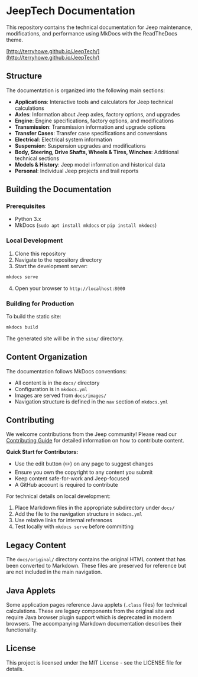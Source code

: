 # JeepTech Documentation

This repository contains the technical documentation for Jeep maintenance, modifications, and performance using MkDocs with the ReadTheDocs theme.

[http://terryhowe.github.io/JeepTech/](http://terryhowe.github.io/JeepTech/)

## Structure

The documentation is organized into the following main sections:

- **Applications**: Interactive tools and calculators for Jeep technical calculations
- **Axles**: Information about Jeep axles, factory options, and upgrades
- **Engine**: Engine specifications, factory options, and modifications
- **Transmission**: Transmission information and upgrade options
- **Transfer Cases**: Transfer case specifications and conversions
- **Electrical**: Electrical system information
- **Suspension**: Suspension upgrades and modifications
- **Body, Steering, Drive Shafts, Wheels & Tires, Winches**: Additional technical sections
- **Models & History**: Jeep model information and historical data
- **Personal**: Individual Jeep projects and trail reports

## Building the Documentation

### Prerequisites

- Python 3.x
- MkDocs (`sudo apt install mkdocs` or `pip install mkdocs`)

### Local Development

1. Clone this repository
2. Navigate to the repository directory
3. Start the development server:

```bash
mkdocs serve
```

4. Open your browser to `http://localhost:8000`

### Building for Production

To build the static site:

```bash
mkdocs build
```

The generated site will be in the `site/` directory.

## Content Organization

The documentation follows MkDocs conventions:

- All content is in the `docs/` directory
- Configuration is in `mkdocs.yml`
- Images are served from `docs/images/`
- Navigation structure is defined in the `nav` section of `mkdocs.yml`

## Contributing

We welcome contributions from the Jeep community! Please read our [Contributing Guide](CONTRIBUTING.md) for detailed information on how to contribute content.

**Quick Start for Contributors:**
- Use the edit button (✏️) on any page to suggest changes
- Ensure you own the copyright to any content you submit  
- Keep content safe-for-work and Jeep-focused
- A GitHub account is required to contribute

For technical details on local development:

1. Place Markdown files in the appropriate subdirectory under `docs/`
2. Add the file to the navigation structure in `mkdocs.yml`
3. Use relative links for internal references
4. Test locally with `mkdocs serve` before committing

## Legacy Content

The `docs/original/` directory contains the original HTML content that has been converted to Markdown. These files are preserved for reference but are not included in the main navigation.

## Java Applets

Some application pages reference Java applets (`.class` files) for technical calculations. These are legacy components from the original site and require Java browser plugin support which is deprecated in modern browsers. The accompanying Markdown documentation describes their functionality.

## License

This project is licensed under the MIT License - see the LICENSE file for details.